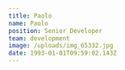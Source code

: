 ```yaml
---
title: Paolo
name: Paolo
position: Senior Developer
team: development
image: /uploads/img_65332.jpg
date: 1993-01-01T09:59:02.143Z
---
```

